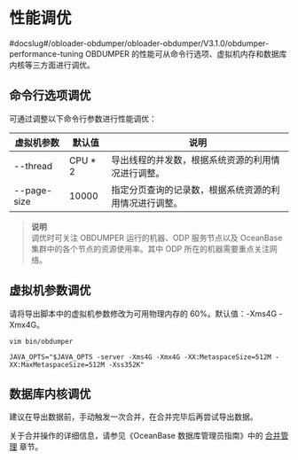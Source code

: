 性能调优 
=========================
#docslug#/obloader-obdumper/obloader-obdumper/V3.1.0/obdumper-performance-tuning
OBDUMPER 的性能可从命令行选项、虚拟机内存和数据库内核等三方面进行调优。

命令行选项调优 
----------------------------

可通过调整以下命令行参数进行性能调优：


|  **虚拟机参数**  |   默认值    |             说明              |
|-------------|----------|-----------------------------|
| --thread    | CPU \* 2 | 导出线程的并发数，根据系统资源的利用情况进行调整。   |
| --page-size | 10000    | 指定分页查询的记录数，根据系统资源的利用情况进行调整。 |


> **说明** <br>
> 调优时可关注 OBDUMPER 运行的机器、ODP 服务节点以及 OceanBase 集群中的各个节点的资源使用率。其中 ODP 所在的机器需要重点关注网络。

虚拟机参数调优 
----------------------------

请将导出脚本中的虚拟机参数修改为可用物理内存的 60%。默认值：-Xms4G -Xmx4G。

```shell
vim bin/obdumper

JAVA_OPTS="$JAVA_OPTS -server -Xms4G -Xmx4G -XX:MetaspaceSize=512M -XX:MaxMetaspaceSize=512M -Xss352K"
```



数据库内核调优 
----------------------------

建议在导出数据前，手动触发一次合并，在合并完毕后再尝试导出数据。

关于合并操作的详细信息，请参见《OceanBase 数据库管理员指南》中的 [合并管理](https://www.oceanbase.com/docs/oceanbase-database/oceanbase-database/V3.2.1/dump-management-overview) 章节。
